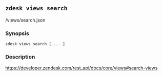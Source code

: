 ## `zdesk views search`

/views/search.json

### Synopsis

    zdesk views search [ ... ]

### Description

https://developer.zendesk.com/rest_api/docs/core/views#search-views


